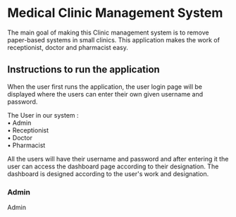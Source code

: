 # Medical Clinic Management System

  The main goal of making this Clinic management system is to remove paper-based systems in small clinics. This application makes the work of receptionist, doctor and pharmacist easy. 

## Instructions to run the application

  When the user first runs the application, the user login page will be displayed where the users can enter their own given username and password. 
  
  The User in our system :  <br/>
      • Admin <br/>
      • Receptionist <br/>
      • Doctor <br/>
      • Pharmacist <br/>

  All the users will have their username and password and after entering it the user can access the dashboard page according to their designation. The dashboard is designed according to the user's work and designation.

### Admin 

  Admin
